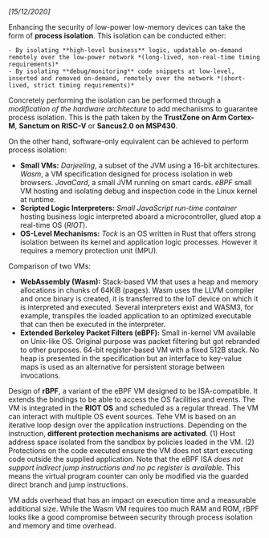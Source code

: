 <!-- Please prefix the notes with the date as in [22/12/2020] -->

*[15/12/2020]*

Enhancing the security of low-power low-memory devices can take the form of **process isolation**. This isolation can be conducted either:

	- By isolating **high-level business** logic, updatable on-demand remotely over the low-power network *(long-lived, non-real-time timing requirements)*
	- By isolating **debug/monitoring** code snippets at low-level, inserted and removed on-demand, remotely over the network *(short-lived, strict timing requirements)*

Concretely performing the isolation can be performed through a *modification of the hardware architecture* to add mechanisms to guarantee process isolation. This is the path taken by the **TrustZone on Arm Cortex-M**, **Sanctum on RISC-V** or **Sancus2.0 on MSP430**.

On the other hand, software-only equivalent can be achieved to perform process isolation:

-  **Small VMs:** *Darjeeling*, a subset of the JVM using a 16-bit architectures. *Wasm*, a VM specification designed for process isolation in web browsers. *JavaCard*, a small JVM running on smart cards. *eBPF* small VM hosting and isolating debug and inspection code in the Linux kernel at runtime.
- **Scripted Logic Interpreters:** *Small JavaScript run-time container* hosting business logic interpreted aboard a microcontroller, glued atop a real-time OS (*RIOT*).
- **OS-Level Mechanisms:** *Tock* is an OS written in Rust that offers strong isolation between its kernel and application logic processes. However it requires a memory protection unit (MPU).



Comparison of two VMs:

- **WebAssembly (Wasm):** Stack-based VM that uses a heap and memory allocations in chunks of 64KiB (pages). Wasm uses the LLVM compiler and once  binary is created, it is transferred to the IoT device on which it is interpreted and executed. Several interpreters exist and WASM3, for example, transpiles the loaded application to an optimized executable that can then be executed in the interpreter.
- **Extended Berkeley Packet Filters (eBPF):** Small in-kernel VM available on Unix-like OS. Original purpose was packet filtering but got rebranded to other purposes. 64-bit register-based VM with a fixed 512B stack. No heap is presented in the specification but an interface to key-value maps is used as an alternative for persistent storage between invocations.



Design of **rBPF**, a variant of the eBPF VM designed to be ISA-compatible. It extends the bindings to be able to access the OS facilities and events. The VM is integrated in the **RIOT OS** and scheduled as a regular thread. The VM can interact with multiple OS event sources. Tehe VM is based on an iterative loop design over the application instructions. Depending on the instruction, **different protection mechanisms are activated**. (1) Host address space isolated from the sandbox by policies loaded in the VM. (2) Protections on the code executed ensure the VM does not start executing code outside the supplied application. Note that the eBPF ISA *does not support indirect jump instructions and no pc register is available*. This means the virtual program counter can only be modified via the guarded direct branch and jump instructions.



VM adds overhead that has an impact on execution time and a measurable additional size. While the Wasm VM requires too much RAM and ROM, rBPF looks like a good compromise between security through process isolation and memory and time overhead.